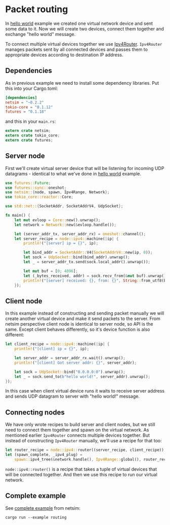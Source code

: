 # Packet routing

In [hello world](02_hellow_world.md) example we created one virtual network
device and sent some data to it. Now we will create two devices, connect them
together and exchange "hello world" message.

To connect multiple virtual devices together we use
[Ipv4Router](https://docs.rs/netsim/0.2.2/netsim/device/ipv4/struct.Ipv4Router.html).
`Ipv4Router` manages packets sent by all connected devices and passes them
to appropriate devices according to destination IP address.

## Dependencies

As in previous example we need to install some dependency libraries. Put this
into your Cargo.toml:

```toml
[dependencies]
netsim = "~0.2.2"
tokio-core = "0.1.12"
futures = "0.1.18"
```

and this in your `main.rs`:

```rust
extern crate netsim;
extern crate tokio_core;
extern crate futures;
```

## Server node

First we'll create virtual server device that will be listening for incoming
UDP datagrams - identical to what we've done in [hello world](02_hello_world.md)
example.

```rust
use futures::Future;
use futures::sync::oneshot;
use netsim::{node, spawn, Ipv4Range, Network};
use tokio_core::reactor::Core;

use std::net::{SocketAddr, SocketAddrV4, UdpSocket};

fn main() {
    let mut evloop = Core::new().unwrap();
    let network = Network::new(&evloop.handle());

    let (server_addr_tx, server_addr_rx) = oneshot::channel();
    let server_recipe = node::ipv4::machine(|ip| {
        println!("[server] ip = {}", ip);

        let bind_addr = SocketAddr::V4(SocketAddrV4::new(ip, 0));
        let sock = UdpSocket::bind(bind_addr).unwrap();
        let _ = server_addr_tx.send(sock.local_addr().unwrap());

        let mut buf = [0; 4096];
        let (_bytes_received, addr) = sock.recv_from(&mut buf).unwrap();
        println!("[server] received: {}, from: {}", String::from_utf8(buf.to_vec()).unwrap(), addr);
    });
```

## Client node

In this example instead of constructing and sending packet manually we will
create another virtual device and make it send packets to the server.
From netsim perspective client node is identical to server node, so API is
the same. Except client behaves differently, so it's device function is
also different:

```rust
let client_recipe = node::ipv4::machine(|ip| {
    println!("[client] ip = {}", ip);

    let server_addr = server_addr_rx.wait().unwrap();
    println!("[client] Got server addr: {}", server_addr);

    let sock = UdpSocket::bind("0.0.0.0:0").unwrap();
    let _ = sock.send_to(b"hello world!", server_addr).unwrap();
});
```

In this case when client virtual device runs it waits to receive server
address and sends UDP datagram to server with "hello world!" message.

## Connecting nodes

We have only wrote recipes to build server and client nodes, but we still need
to connect them together and spawn on the virtual network. As mentioned earlier
`Ipv4Router` connects multiple devices together. But instead of constructing
`Ipv4Router` manually, we'll use a recipe for that too:

```rust
let router_recipe = node::ipv4::router((server_recipe, client_recipe));
let (spawn_complete, _ipv4_plug) =
    spawn::ipv4_tree(&network.handle(), Ipv4Range::global(), router_recipe);
```

`node::ipv4::router()` is a recipe that takes a tuple of virtual devices that
will be connected together. And then we use this recipe to run our virtual
network.

## Complete example

See [complete example](../examples/routing.rs) from netsim:

```shell
cargo run --example routing
```
